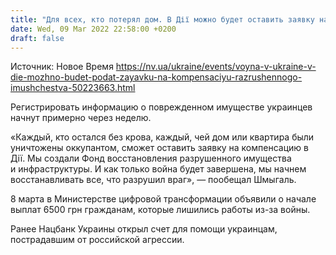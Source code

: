 ```yaml
---
title: "Для всех, кто потерял дом. В Дії можно будет оставить заявку на компенсацию"
date: Wed, 09 Mar 2022 22:58:00 +0200
draft: false
---
```

Источник: Новое Время https://nv.ua/ukraine/events/voyna-v-ukraine-v-die-mozhno-budet-podat-zayavku-na-kompensaciyu-razrushennogo-imushchestva-50223663.html


Регистрировать информацию о поврежденном имуществе украинцев начнут примерно через неделю.

«Каждый, кто остался без крова, каждый, чей дом или квартира были уничтожены оккупантом, сможет оставить заявку на компенсацию в Дії. Мы создали Фонд восстановления разрушенного имущества и инфраструктуры. И как только война будет завершена, мы начнем восстанавливать все, что разрушил враг», — пообещал Шмыгаль.

8 марта в Министерстве цифровой трансформации объявили о начале выплат 6500 грн гражданам, которые лишились работы из-за войны.

Ранее Нацбанк Украины открыл счет для помощи украинцам, пострадавшим от российской агрессии.
